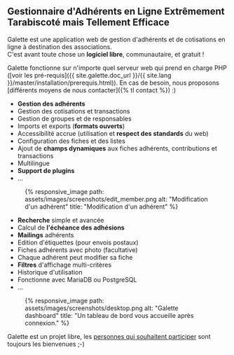 ## Gestionnaire d'Adhérents en Ligne Extrêmement Tarabiscoté mais Tellement Efficace

Galette est une application web de gestion d'adhérents et de cotisations en ligne à destination des associations.<br/>
C'est avant toute chose un <strong>logiciel libre</strong>, communautaire, et gratuit !

Galette fonctionne sur n'importe quel serveur web qui prend en charge PHP ([voir les pré-requis]({{ site.galette.doc_url }}/{{ site.lang }}/master/installation/prerequis.html)). En cas de besoin, nous proposons [différents moyens de nous contacter]({% tl contact %}) :)

<div id="home">
    <div>
        <ul>
            <li><strong>Gestion des adhérents</strong></li>
            <li>Gestion des cotisations et transactions</li>
            <li>Gestion de groupes et de responsables</li>
            <li>Imports et exports (<strong>formats ouverts</strong>)</li>
            <li>Accessibilité accrue (utilisation et <strong>respect des standards</strong> du web)</li>
            <li>Configuration des fiches et des listes</li>
            <li>Ajout de <strong>champs dynamiques</strong> aux fiches adhérents, contributions et transactions</li>
            <li>Multilingue</li>
            <li><strong>Support de plugins</strong></li>
            <li>...</li>
        </ul>
        <figure>
            {% responsive_image path: assets/images/screenshots/edit_member.png alt: "Modification d'un adhérent" title: "Modification d'un adhérent" %}
        </figure>
    </div>
    <div>
        <ul>
            <li><strong>Recherche</strong> simple et avancée</li>
            <li>Calcul de <strong>l'échéance des adhésions</strong></li>
            <li><strong>Mailings</strong> adhérents</li>
            <li>Edition d'étiquettes (pour envois postaux)</li>
            <li>Fiches adhérents avec photo (facultative)</li>
            <li>Chaque adhérent peut modifier sa fiche</li>
            <li><strong>Filtres</strong> d'affichage multi-critères</li>
            <li>Historique d'utilisation</li>
            <li>Fonctionne avec MariaDB ou PostgreSQL</li>
            <li>...</li>
        </ul>
        <figure>
            {% responsive_image path: assets/images/screenshots/desktop.png alt: "Galette dashboard" title: "Un tableau de bord vous accueille après connexion." %}
        </figure>
    </div>
</div>

Galette est un projet libre, les <a href="{% tl contribute %}">personnes qui souhaitent participer</a> sont toujours les bienvenues ;-)

